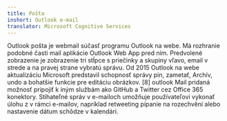 ```yaml
---
title: Pošta
inshort: Outlook e-mail
translator: Microsoft Cognitive Services
---
```


Outlook pošta je webmail súčasť programu Outlook na webe. Má rozhranie podobné časti mail aplikácie Outlook Web App pred ním. Predvolené zobrazenie je zobrazenie tri stĺpce s priečinky a skupiny vľavo, email v strede a na pravej strane vybratú správu. Od 2015 Outlook na webe aktualizáciu Microsoft predstavil schopnosť správy pin, zametať, Archív, undo a bohatšie funkcie pre editáciu obrázkov. [8] outlook Mail pridaná možnosť pripojiť k iným službám ako GitHub a Twitter cez Office 365 konektory. Stíhateľné správ v e-mailoch umožňuje používateľovi vykonať úlohu z v rámci e-mailov, napríklad retweeting pípanie na rozechvění alebo nastavenie dátum schôdze v kalendári. 





